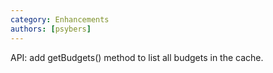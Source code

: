 ```yaml
---
category: Enhancements
authors: [psybers]
---
```


API: add getBudgets() method to list all budgets in the cache.
